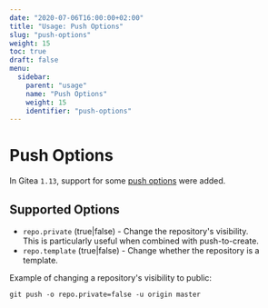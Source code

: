 ```yaml
---
date: "2020-07-06T16:00:00+02:00"
title: "Usage: Push Options"
slug: "push-options"
weight: 15
toc: true
draft: false
menu:
  sidebar:
    parent: "usage"
    name: "Push Options"
    weight: 15
    identifier: "push-options"
---
```


# Push Options

In Gitea `1.13`, support for some [push options](https://git-scm.com/docs/git-push#Documentation/git-push.txt--oltoptiongt)
were added.


## Supported Options

- `repo.private` (true|false) - Change the repository's visibility.  
This is particularly useful when combined with push-to-create.
- `repo.template` (true|false) - Change whether the repository is a template.

Example of changing a repository's visibility to public:  
```shell
git push -o repo.private=false -u origin master
```
